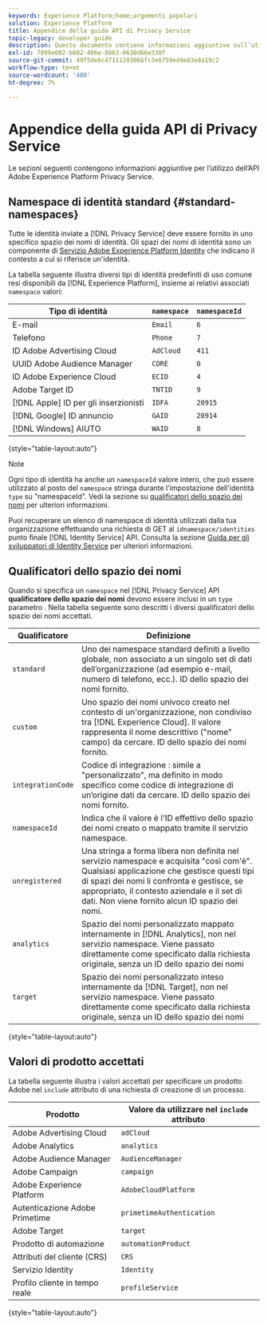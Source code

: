 ```yaml
---
keywords: Experience Platform;home;argomenti popolari
solution: Experience Platform
title: Appendice della guida API di Privacy Service
topic-legacy: developer guide
description: Questo documento contiene informazioni aggiuntive sull’utilizzo dell’API Privacy Service.
exl-id: 7099e002-b802-486e-8863-0630d66e330f
source-git-commit: 49f5de6c4711120306bfc3e6759ed4e83e8a19c2
workflow-type: tm+mt
source-wordcount: '480'
ht-degree: 7%

---
```


# Appendice della guida API di Privacy Service

Le sezioni seguenti contengono informazioni aggiuntive per l’utilizzo dell’API Adobe Experience Platform Privacy Service.

## Namespace di identità standard {#standard-namespaces}

Tutte le identità inviate a [!DNL Privacy Service] deve essere fornito in uno specifico spazio dei nomi di identità. Gli spazi dei nomi di identità sono un componente di [Servizio Adobe Experience Platform Identity](../../identity-service/home.md) che indicano il contesto a cui si riferisce un&#39;identità.

La tabella seguente illustra diversi tipi di identità predefiniti di uso comune resi disponibili da [!DNL Experience Platform], insieme ai relativi associati `namespace` valori:

| Tipo di identità | `namespace` | `namespaceId` |
| --- | --- | --- |
| E-mail | `Email` | `6` |
| Telefono | `Phone` | `7` |
| ID Adobe Advertising Cloud | `AdCloud` | `411` |
| UUID Adobe Audience Manager | `CORE` | `0` |
| ID Adobe Experience Cloud | `ECID` | `4` |
| Adobe Target ID | `TNTID` | `9` |
| [!DNL Apple] ID per gli inserzionisti | `IDFA` | `20915` |
| [!DNL Google] ID annuncio | `GAID` | `20914` |
| [!DNL Windows] AIUTO | `WAID` | `8` |

{style=&quot;table-layout:auto&quot;}

>[!NOTE]
>
>Ogni tipo di identità ha anche un `namespaceId` valore intero, che può essere utilizzato al posto del `namespace` stringa durante l&#39;impostazione dell&#39;identità `type` su &quot;namespaceId&quot;. Vedi la sezione su [qualificatori dello spazio dei nomi](#namespace-qualifiers) per ulteriori informazioni.

Puoi recuperare un elenco di namespace di identità utilizzati dalla tua organizzazione effettuando una richiesta di GET al `idnamespace/identities` punto finale [!DNL Identity Service] API. Consulta la sezione [Guida per gli sviluppatori di Identity Service](../../identity-service/api/getting-started.md) per ulteriori informazioni.

## Qualificatori dello spazio dei nomi

Quando si specifica un `namespace` nel [!DNL Privacy Service] API **qualificatore dello spazio dei nomi** devono essere inclusi in un `type` parametro . Nella tabella seguente sono descritti i diversi qualificatori dello spazio dei nomi accettati.

| Qualificatore | Definizione |
| --------- | ---------- |
| `standard` | Uno dei namespace standard definiti a livello globale, non associato a un singolo set di dati dell’organizzazione (ad esempio e-mail, numero di telefono, ecc.). ID dello spazio dei nomi fornito. |
| `custom` | Uno spazio dei nomi univoco creato nel contesto di un&#39;organizzazione, non condiviso tra [!DNL Experience Cloud]. Il valore rappresenta il nome descrittivo (&quot;nome&quot; campo) da cercare. ID dello spazio dei nomi fornito. |
| `integrationCode` | Codice di integrazione : simile a &quot;personalizzato&quot;, ma definito in modo specifico come codice di integrazione di un’origine dati da cercare. ID dello spazio dei nomi fornito. |
| `namespaceId` | Indica che il valore è l&#39;ID effettivo dello spazio dei nomi creato o mappato tramite il servizio namespace. |
| `unregistered` | Una stringa a forma libera non definita nel servizio namespace e acquisita &quot;così com&#39;è&quot;. Qualsiasi applicazione che gestisce questi tipi di spazi dei nomi li confronta e gestisce, se appropriato, il contesto aziendale e il set di dati. Non viene fornito alcun ID spazio dei nomi. |
| `analytics` | Spazio dei nomi personalizzato mappato internamente in [!DNL Analytics], non nel servizio namespace. Viene passato direttamente come specificato dalla richiesta originale, senza un ID dello spazio dei nomi |
| `target` | Spazio dei nomi personalizzato inteso internamente da [!DNL Target], non nel servizio namespace. Viene passato direttamente come specificato dalla richiesta originale, senza un ID dello spazio dei nomi |

{style=&quot;table-layout:auto&quot;}

## Valori di prodotto accettati

La tabella seguente illustra i valori accettati per specificare un prodotto Adobe nel `include` attributo di una richiesta di creazione di un processo.

| Prodotto | Valore da utilizzare nel `include` attributo |
| --- | --- |
| Adobe Advertising Cloud | `adCloud` |
| Adobe Analytics | `analytics` |
| Adobe Audience Manager | `AudienceManager` |
| Adobe Campaign | `campaign` |
| Adobe Experience Platform | `AdobeCloudPlatform` |
| Autenticazione Adobe Primetime | `primetimeAuthentication` |
| Adobe Target | `target` |
| Prodotto di automazione | `automationProduct` |
| Attributi del cliente (CRS) | `CRS` |
| Servizio Identity | `Identity` |
| Profilo cliente in tempo reale | `profileService` |

{style=&quot;table-layout:auto&quot;}